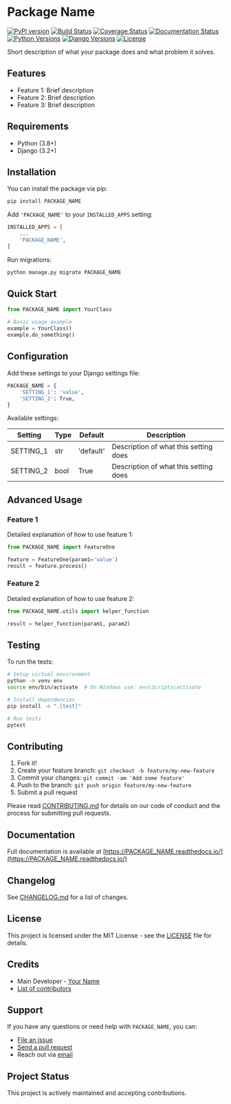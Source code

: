 # Package Name

[![PyPI version](https://badge.fury.io/py/PACKAGE_NAME.svg)](https://badge.fury.io/py/PACKAGE_NAME)
[![Build Status](https://travis-ci.org/USERNAME/PACKAGE_NAME.svg?branch=master)](https://travis-ci.org/USERNAME/PACKAGE_NAME)
[![Coverage Status](https://coveralls.io/repos/github/USERNAME/PACKAGE_NAME/badge.svg?branch=master)](https://coveralls.io/github/USERNAME/PACKAGE_NAME?branch=master)
[![Documentation Status](https://readthedocs.org/projects/PACKAGE_NAME/badge/?version=latest)](https://PACKAGE_NAME.readthedocs.io/en/latest/?badge=latest)
[![Python Versions](https://img.shields.io/pypi/pyversions/PACKAGE_NAME.svg)](https://pypi.org/project/PACKAGE_NAME/)
[![Django Versions](https://img.shields.io/pypi/djversions/PACKAGE_NAME.svg)](https://pypi.org/project/PACKAGE_NAME/)
[![License](https://img.shields.io/pypi/l/PACKAGE_NAME.svg)](https://github.com/USERNAME/PACKAGE_NAME/blob/master/LICENSE)

Short description of what your package does and what problem it solves.

## Features

- Feature 1: Brief description
- Feature 2: Brief description
- Feature 3: Brief description

## Requirements

- Python (3.8+)
- Django (3.2+)

## Installation

You can install the package via pip:

```bash
pip install PACKAGE_NAME
```

Add `'PACKAGE_NAME'` to your `INSTALLED_APPS` setting:

```python
INSTALLED_APPS = [
    ...
    'PACKAGE_NAME',
]
```

Run migrations:

```bash
python manage.py migrate PACKAGE_NAME
```

## Quick Start

```python
from PACKAGE_NAME import YourClass

# Basic usage example
example = YourClass()
example.do_something()
```

## Configuration

Add these settings to your Django settings file:

```python
PACKAGE_NAME = {
    'SETTING_1': 'value',
    'SETTING_2': True,
}
```

Available settings:

| Setting | Type | Default | Description |
|---------|------|---------|-------------|
| SETTING_1 | str | 'default' | Description of what this setting does |
| SETTING_2 | bool | True | Description of what this setting does |

## Advanced Usage

### Feature 1

Detailed explanation of how to use feature 1:

```python
from PACKAGE_NAME import FeatureOne

feature = FeatureOne(param1='value')
result = feature.process()
```

### Feature 2

Detailed explanation of how to use feature 2:

```python
from PACKAGE_NAME.utils import helper_function

result = helper_function(param1, param2)
```

## Testing

To run the tests:

```bash
# Setup virtual environment
python -m venv env
source env/bin/activate  # On Windows use: env\Scripts\activate

# Install dependencies
pip install -e ".[test]"

# Run tests
pytest
```

## Contributing

1. Fork it!
2. Create your feature branch: `git checkout -b feature/my-new-feature`
3. Commit your changes: `git commit -am 'Add some feature'`
4. Push to the branch: `git push origin feature/my-new-feature`
5. Submit a pull request

Please read [CONTRIBUTING.md](CONTRIBUTING.md) for details on our code of conduct and the process for submitting pull requests.

## Documentation

Full documentation is available at [https://PACKAGE_NAME.readthedocs.io/](https://PACKAGE_NAME.readthedocs.io/)

## Changelog

See [CHANGELOG.md](CHANGELOG.md) for a list of changes.

## License

This project is licensed under the MIT License - see the [LICENSE](LICENSE) file for details.

## Credits

- Main Developer - [Your Name](https://github.com/USERNAME)
- [List of contributors](https://github.com/USERNAME/PACKAGE_NAME/contributors)

## Support

If you have any questions or need help with `PACKAGE_NAME`, you can:

- [File an issue](https://github.com/USERNAME/PACKAGE_NAME/issues)
- [Send a pull request](https://github.com/USERNAME/PACKAGE_NAME/pulls)
- Reach out via [email](mailto:your.email@example.com)

## Project Status

This project is actively maintained and accepting contributions.